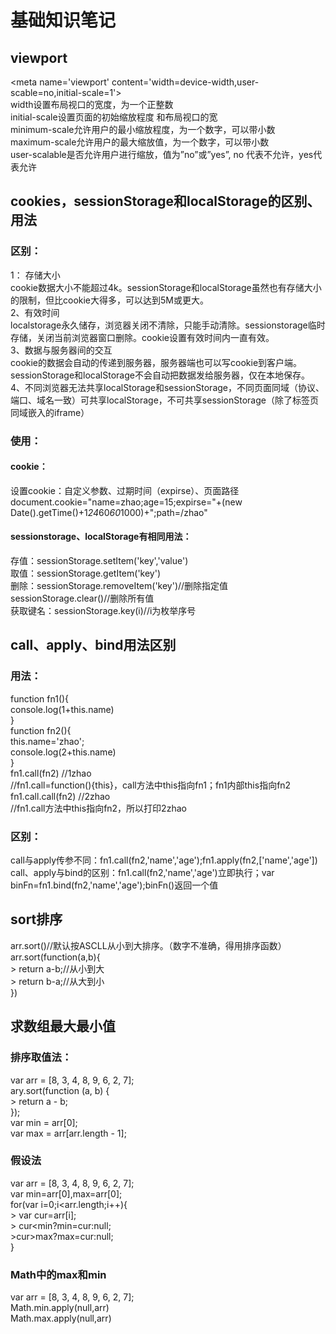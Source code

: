 # 基础知识笔记  
## viewport  
\<meta name='viewport' content='width=device-width,user-scable=no,initial-scale=1'\>  
width设置布局视口的宽度，为一个正整数  
initial-scale设置页面的初始缩放程度 和布局视口的宽  
minimum-scale允许用户的最小缩放程度，为一个数字，可以带小数  
maximum-scale允许用户的最大缩放值，为一个数字，可以带小数  
user-scalable是否允许用户进行缩放，值为”no”或”yes”, no 代表不允许，yes代表允许  
## cookies，sessionStorage和localStorage的区别、用法  
### 区别：   
1： 存储大小  
cookie数据大小不能超过4k。sessionStorage和localStorage虽然也有存储大小的限制，但比cookie大得多，可以达到5M或更大。  
2、有效时间  
localstorage永久储存，浏览器关闭不清除，只能手动清除。sessionstorage临时存储，关闭当前浏览器窗口删除。cookie设置有效时间内一直有效。  
3、数据与服务器间的交互  
cookie的数据会自动的传递到服务器，服务器端也可以写cookie到客户端。sessionStorage和localStorage不会自动把数据发给服务器，仅在本地保存。  
4、不同浏览器无法共享localStorage和sessionStorage，不同页面同域（协议、端口、域名一致）可共享localStorage，不可共享sessionStorage（除了标签页同域嵌入的iframe）  
### 使用：  
#### cookie：
设置cookie：自定义参数、过期时间（expirse）、页面路径  
document.cookie="name=zhao;age=15;expirse="+(new Date().getTime()+1*24*60*60*1000)+";path=/zhao"  
#### sessionstorage、localStorage有相同用法：   
存值：sessionStorage.setItem('key','value')  
取值：sessionStorage.getItem('key')  
删除：sessionStorage.removeItem('key')//删除指定值sessionStorage.clear()//删除所有值  
获取键名：sessionStorage.key(i)//i为枚举序号  
## call、apply、bind用法区别  
### 用法：  
function fn1(){  
	console.log(1+this.name)    
}  
function fn2(){  
	this.name='zhao';   
	console.log(2+this.name)   
}  
fn1.call(fn2) //1zhao   
//fn1.call=function(){this}，call方法中this指向fn1；fn1内部this指向fn2  
fn1.call.call(fn2) //2zhao   
//fn1.call方法中this指向fn2，所以打印2zhao  
### 区别：  
call与apply传参不同：fn1.call(fn2,'name','age');fn1.apply(fn2,['name','age'])  
call、apply与bind的区别：fn1.call(fn2,'name','age')立即执行；var binFn=fn1.bind(fn2,'name','age');binFn()返回一个值  
## sort排序  
arr.sort()//默认按ASCLL从小到大排序。（数字不准确，得用排序函数）  
arr.sort(function(a,b){   
	> return a-b;//从小到大  
	> return b-a;//从大到小  
})  
## 求数组最大最小值  
### 排序取值法：  
var arr = [8, 3, 4, 8, 9, 6, 2, 7];  
ary.sort(function (a, b) {  
    > return a - b;  
});  
var min = arr[0];  
var max = arr[arr.length - 1];  
### 假设法  
var arr = [8, 3, 4, 8, 9, 6, 2, 7];    
var min=arr[0],max=arr[0];  
for(var i=0;i<arr.length;i++){  
	> var cur=arr[i];  
	> cur<min?min=cur:null;  
	>cur>max?max=cur:null;  
}  
### Math中的max和min  
var arr = [8, 3, 4, 8, 9, 6, 2, 7];    
Math.min.apply(null,arr)  
Math.max.apply(null,arr)  




